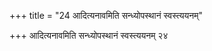 +++
title = "24 आदित्यनावमिति सन्ध्योपस्थानं स्वस्त्ययनम्"

+++
आदित्यनावमिति सन्ध्योपस्थानं स्वस्त्ययनम् २४